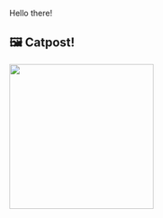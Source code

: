 Hello there!



## 🖼️ Catpost!

<sub>
    <img src="https://cdn2.thecatapi.com/images/m1.jpg" height="256">
</sub>

